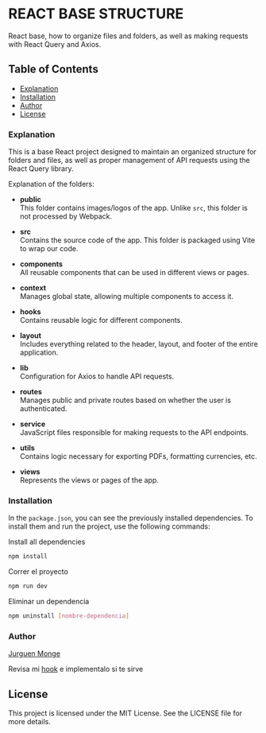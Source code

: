 # REACT BASE STRUCTURE

React base, how to organize files and folders, as well as making requests with React Query and Axios.

## Table of Contents
- [Explanation](#explanation)
- [Installation](#installation)
- [Author](#author)
- [License](#license)


### Explanation
This is a base React project designed to maintain an organized structure for folders and files, as well as proper management of API requests using the React Query library.

Explanation of the folders:

- **public**  
  This folder contains images/logos of the app. Unlike `src`, this folder is not processed by Webpack.

- **src**  
  Contains the source code of the app. This folder is packaged using Vite to wrap our code.

- **components**  
  All reusable components that can be used in different views or pages.

- **context**  
  Manages global state, allowing multiple components to access it.

- **hooks**  
  Contains reusable logic for different components.

- **layout**  
  Includes everything related to the header, layout, and footer of the entire application.

- **lib**  
  Configuration for Axios to handle API requests.

- **routes**  
  Manages public and private routes based on whether the user is authenticated.

- **service**  
  JavaScript files responsible for making requests to the API endpoints.

- **utils**  
  Contains logic necessary for exporting PDFs, formatting currencies, etc.

- **views**  
  Represents the views or pages of the app.

### Installation

In the `package.json`, you can see the previously installed dependencies. To install them and run the project, use the following commands:

Install all dependencies
```bash
npm install
```

Correr el proyecto
```bash
npm run dev
```

Eliminar un dependencia
```bash
npm uninstall [nombre-dependencia]
```

### Author
[Jurguen Monge](https://github.com/JurguenMonge)

Revisa mi [hook](https://www.npmjs.com/package/use-idle-timer) 
e implementalo si te sirve

## License
This project is licensed under the MIT License. See the LICENSE file for more details.